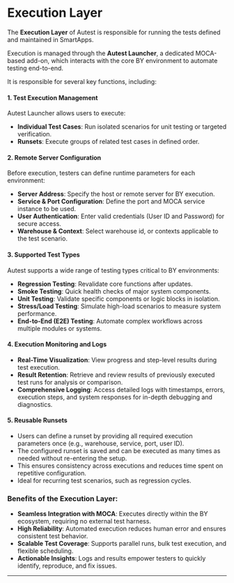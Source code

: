 # Execution Layer 

The **Execution Layer** of Autest is responsible for running the tests defined and maintained in SmartApps.

Execution is managed through the **Autest Launcher**, a dedicated MOCA-based add-on, which interacts with the core BY environment to automate testing end-to-end.

It is responsible for several key functions, including:

#### 1. **Test Execution Management**
Autest Launcher allows users to execute:
- **Individual Test Cases**: Run isolated scenarios for unit testing or targeted verification.
- **Runsets**: Execute groups of related test cases in defined order.

#### 2. **Remote Server Configuration**
Before execution, testers can define runtime parameters for each environment:
- **Server Address**: Specify the host or remote server for BY execution.
- **Service & Port Configuration**: Define the port and MOCA service instance to be used.
- **User Authentication**: Enter valid credentials (User ID and Password) for secure access.
- **Warehouse & Context**: Select warehouse id, or contexts applicable to the test scenario.

#### 3. **Supported Test Types**
Autest supports a wide range of testing types critical to BY environments:
- **Regression Testing**: Revalidate core functions after updates.
- **Smoke Testing**: Quick health checks of major system components.
- **Unit Testing**: Validate specific components or logic blocks in isolation.
- **Stress/Load Testing**: Simulate high-load scenarios to measure system performance.
- **End-to-End (E2E) Testing**: Automate complex workflows across multiple modules or systems.

#### 4. **Execution Monitoring and Logs**
- **Real-Time Visualization**: View progress and step-level results during test execution.
- **Result Retention**: Retrieve and review results of previously executed test runs for analysis or comparison.
- **Comprehensive Logging**: Access detailed logs with timestamps, errors, execution steps, and system responses for in-depth debugging and diagnostics.

#### 5. **Reusable Runsets**

- Users can define a runset by providing all required execution parameters once (e.g., warehouse, service, port, user ID).
- The configured runset is saved and can be executed as many times as needed without re-entering the setup.
- This ensures consistency across executions and reduces time spent on repetitive configuration.
- Ideal for recurring test scenarios, such as regression cycles.

### Benefits of the Execution Layer:
- **Seamless Integration with MOCA**: Executes directly within the BY ecosystem, requiring no external test harness.
- **High Reliability**: Automated execution reduces human error and ensures consistent test behavior.
- **Scalable Test Coverage**: Supports parallel runs, bulk test execution, and flexible scheduling.
- **Actionable Insights**: Logs and results empower testers to quickly identify, reproduce, and fix issues.

---

<br><br>
